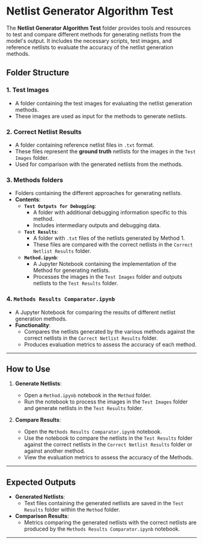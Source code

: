 # **Netlist Generator Algorithm Test**

The **Netlist Generator Algorithm Test** folder provides tools and resources to test and compare different methods for generating netlists from the model's output. It includes the necessary scripts, test images, and reference netlists to evaluate the accuracy of the netlist generation methods.

## **Folder Structure**

### **1. Test Images**
- A folder containing the test images for evaluating the netlist generation methods.
- These images are used as input for the methods to generate netlists.

### **2. Correct Netlist Results**
- A folder containing reference netlist files in `.txt` format.
- These files represent the **ground truth** netlists for the images in the `Test Images` folder.
- Used for comparison with the generated netlists from the methods.

### **3. Methods folders**
- Folders containing the different approaches for generating netlists.
- **Contents**:
  - **`Test Outputs for Debugging`**:
    - A folder with additional debugging information specific to this method.
    - Includes intermediary outputs and debugging data.
  - **`Test Results`**:
    - A folder with `.txt` files of the netlists generated by Method 1.
    - These files are compared with the correct netlists in the `Correct Netlist Results` folder.
  - **`Method.ipynb`**:
    - A Jupyter Notebook containing the implementation of the Method for generating netlists.
    - Processes the images in the `Test Images` folder and outputs netlists to the `Test Results` folder.
  
### **4. `Methods Results Comparator.ipynb`**
- A Jupyter Notebook for comparing the results of different netlist generation methods.
- **Functionality**:
  - Compares the netlists generated by the various methods against the correct netlists in the `Correct Netlist Results` folder.
  - Produces evaluation metrics to assess the accuracy of each method.
---

## **How to Use**

1. **Generate Netlists**:
   - Open a `Method.ipynb` notebook in the `Method` folder.
   - Run the notebook to process the images in the `Test Images` folder and generate netlists in the `Test Results` folder.

2. **Compare Results**:
   - Open the `Methods Results Comparator.ipynb` notebook.
   - Use the notebook to compare the netlists in the `Test Results` folder against the correct netlists in the `Correct Netlist Results` folder or against another method.
   - View the evaluation metrics to assess the accuracy of the Methods.

---

## **Expected Outputs**

- **Generated Netlists**:
  - Text files containing the generated netlists are saved in the `Test Results` folder within the `Method` folder.
- **Comparison Results**:
  - Metrics comparing the generated netlists with the correct netlists are produced by the `Methods Results Comparator.ipynb` notebook.

---
